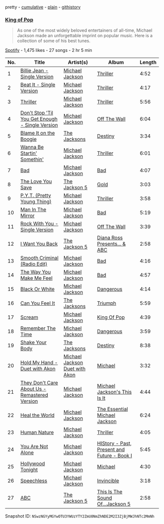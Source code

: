 pretty - [cumulative](/playlists/cumulative/653U7cDBXXkPZ07Xk8kxL6.md) - [plain](/playlists/plain/653U7cDBXXkPZ07Xk8kxL6) - [githistory](https://github.githistory.xyz/mackorone/spotify-playlist-archive/blob/main/playlists/plain/653U7cDBXXkPZ07Xk8kxL6)

### [King of Pop](https://open.spotify.com/playlist/653U7cDBXXkPZ07Xk8kxL6)

> As one of the most widely beloved entertainers of all\-time, Michael Jackson made an unforgettable imprint on popular music\. Here is a collection of some of his best tunes.

[Spotify](https://open.spotify.com/user/spotify) - 1,475 likes - 27 songs - 2 hr 5 min

| No. | Title | Artist(s) | Album | Length |
|---|---|---|---|---|
| 1 | [Billie Jean \- Single Version](https://open.spotify.com/track/6aLWY1Lax3ASlHzNAl2xRZ) | [Michael Jackson](https://open.spotify.com/artist/3fMbdgg4jU18AjLCKBhRSm) | [Thriller](https://open.spotify.com/album/1x6guHfwvOGsIQgRK5v5p1) | 4:52 |
| 2 | [Beat It \- Single Version](https://open.spotify.com/track/6n5BpBMLfOy4uOLzmmZaEf) | [Michael Jackson](https://open.spotify.com/artist/3fMbdgg4jU18AjLCKBhRSm) | [Thriller](https://open.spotify.com/album/1x6guHfwvOGsIQgRK5v5p1) | 4:17 |
| 3 | [Thriller](https://open.spotify.com/track/3mCHHqfRktiCRetZ1KiJHE) | [Michael Jackson](https://open.spotify.com/artist/3fMbdgg4jU18AjLCKBhRSm) | [Thriller](https://open.spotify.com/album/1x6guHfwvOGsIQgRK5v5p1) | 5:56 |
| 4 | [Don't Stop 'Til You Get Enough \- Single Version](https://open.spotify.com/track/2ThA2HEEfcn47HPh210woX) | [Michael Jackson](https://open.spotify.com/artist/3fMbdgg4jU18AjLCKBhRSm) | [Off The Wall](https://open.spotify.com/album/4c4zsGZwtoTXOPGlDXTmw8) | 6:04 |
| 5 | [Blame It on the Boogie](https://open.spotify.com/track/1qDxpXApOmGgfkvq8DNhFT) | [The Jacksons](https://open.spotify.com/artist/2yrbLiuBmc9j81lTX3XUuI) | [Destiny](https://open.spotify.com/album/3pIvt7ca8uJmrfnJAQA5l1) | 3:34 |
| 6 | [Wanna Be Startin' Somethin'](https://open.spotify.com/track/4KMS6h0YOy7QU6y3u5ghzM) | [Michael Jackson](https://open.spotify.com/artist/3fMbdgg4jU18AjLCKBhRSm) | [Thriller](https://open.spotify.com/album/1x6guHfwvOGsIQgRK5v5p1) | 6:01 |
| 7 | [Bad](https://open.spotify.com/track/5N2wtVRejJpHCyui0ZyNFG) | [Michael Jackson](https://open.spotify.com/artist/3fMbdgg4jU18AjLCKBhRSm) | [Bad](https://open.spotify.com/album/4GE64Gcm59UQC6mtgjn4IK) | 4:07 |
| 8 | [The Love You Save](https://open.spotify.com/track/2Tj6rXVPsBpuY457tTLv8Y) | [The Jackson 5](https://open.spotify.com/artist/2iE18Oxc8YSumAU232n4rW) | [Gold](https://open.spotify.com/album/5CyeRETUSdlF5H0kZ7DWFq) | 3:03 |
| 9 | [P.Y.T\. \(Pretty Young Thing\)](https://open.spotify.com/track/7xfEgtVHwqQOB9Ixbr4qs6) | [Michael Jackson](https://open.spotify.com/artist/3fMbdgg4jU18AjLCKBhRSm) | [Thriller](https://open.spotify.com/album/1x6guHfwvOGsIQgRK5v5p1) | 3:58 |
| 10 | [Man In The Mirror](https://open.spotify.com/track/55I6ZPux4NnreHCOct3tZP) | [Michael Jackson](https://open.spotify.com/artist/3fMbdgg4jU18AjLCKBhRSm) | [Bad](https://open.spotify.com/album/4GE64Gcm59UQC6mtgjn4IK) | 5:19 |
| 11 | [Rock With You \- Single Version](https://open.spotify.com/track/5R3LdtAeVTJMERuaccngRD) | [Michael Jackson](https://open.spotify.com/artist/3fMbdgg4jU18AjLCKBhRSm) | [Off The Wall](https://open.spotify.com/album/4c4zsGZwtoTXOPGlDXTmw8) | 3:39 |
| 12 | [I Want You Back](https://open.spotify.com/track/07z8PRXkYMkC4McV5RjuK9) | [The Jackson 5](https://open.spotify.com/artist/2iE18Oxc8YSumAU232n4rW) | [Diana Ross Presents..\. & ABC](https://open.spotify.com/album/0PPuP3OzvteSmCbOiZfmfZ) | 2:58 |
| 13 | [Smooth Criminal \(Radio Edit\)](https://open.spotify.com/track/2cJWJHeKOBOiPqFTSoiBux) | [Michael Jackson](https://open.spotify.com/artist/3fMbdgg4jU18AjLCKBhRSm) | [Bad](https://open.spotify.com/album/4GE64Gcm59UQC6mtgjn4IK) | 4:16 |
| 14 | [The Way You Make Me Feel](https://open.spotify.com/track/26I713ePSpJh6ze95e5FFP) | [Michael Jackson](https://open.spotify.com/artist/3fMbdgg4jU18AjLCKBhRSm) | [Bad](https://open.spotify.com/album/4GE64Gcm59UQC6mtgjn4IK) | 4:57 |
| 15 | [Black Or White](https://open.spotify.com/track/10L4K7607BSC5aq8lc2leC) | [Michael Jackson](https://open.spotify.com/artist/3fMbdgg4jU18AjLCKBhRSm) | [Dangerous](https://open.spotify.com/album/17rMrtfUIKzVNOHdyiJpzR) | 4:14 |
| 16 | [Can You Feel It](https://open.spotify.com/track/4IiuLNG8nFfT4XAc94sxLz) | [The Jacksons](https://open.spotify.com/artist/2yrbLiuBmc9j81lTX3XUuI) | [Triumph](https://open.spotify.com/album/6NuMFKAHblRCn2Gl1vttCb) | 5:59 |
| 17 | [Scream](https://open.spotify.com/track/0jE5ypuY0RlFrnbr6zvTGV) | [Michael Jackson](https://open.spotify.com/artist/3fMbdgg4jU18AjLCKBhRSm) | [King Of Pop](https://open.spotify.com/album/6WqeRr8qGtEnJFFGX9OBvV) | 4:39 |
| 18 | [Remember The Time](https://open.spotify.com/track/52yW8YAEwKcUZZVcflq3Fw) | [Michael Jackson](https://open.spotify.com/artist/3fMbdgg4jU18AjLCKBhRSm) | [Dangerous](https://open.spotify.com/album/17rMrtfUIKzVNOHdyiJpzR) | 3:59 |
| 19 | [Shake Your Body](https://open.spotify.com/track/3iN87aEhrDablT1IVj7TAS) | [The Jacksons](https://open.spotify.com/artist/2yrbLiuBmc9j81lTX3XUuI) | [Destiny](https://open.spotify.com/album/3pIvt7ca8uJmrfnJAQA5l1) | 8:38 |
| 20 | [Hold My Hand \- Duet with Akon](https://open.spotify.com/track/7jyZ3JdEbk5RJ2rZygsBmn) | [Michael Jackson Duet with Akon](https://open.spotify.com/artist/3m6gIJdZpdikcNNdqEPQQ0) | [Michael](https://open.spotify.com/album/4R9ftTftsKlE4Y5gJ7Jj73) | 3:32 |
| 21 | [They Don't Care About Us \- Remastered Version](https://open.spotify.com/track/7MdenVOyOCRoxbgPpjEiAL) | [Michael Jackson](https://open.spotify.com/artist/3fMbdgg4jU18AjLCKBhRSm) | [Michael Jackson's This Is It](https://open.spotify.com/album/7pMVCMwGykuEu9rzTHxLCm) | 4:44 |
| 22 | [Heal the World](https://open.spotify.com/track/6VKdok4tidC3WOzZaR7HQS) | [Michael Jackson](https://open.spotify.com/artist/3fMbdgg4jU18AjLCKBhRSm) | [The Essential Michael Jackson](https://open.spotify.com/album/3ubQZz8WgIfvjSoekS5daO) | 6:24 |
| 23 | [Human Nature](https://open.spotify.com/track/1uhEugk1CbY7mCGkYYBJJk) | [Michael Jackson](https://open.spotify.com/artist/3fMbdgg4jU18AjLCKBhRSm) | [Thriller](https://open.spotify.com/album/1x6guHfwvOGsIQgRK5v5p1) | 4:05 |
| 24 | [You Are Not Alone](https://open.spotify.com/track/6oi4tYdXgClsuj5BAPkUoI) | [Michael Jackson](https://open.spotify.com/artist/3fMbdgg4jU18AjLCKBhRSm) | [HIStory \- Past, Present and Future \- Book I](https://open.spotify.com/album/4orVhH7SdUOBQ3wcEYSjaO) | 5:45 |
| 25 | [Hollywood Tonight](https://open.spotify.com/track/3Uzzfyyyf0snEN7ACMFnp1) | [Michael Jackson](https://open.spotify.com/artist/3fMbdgg4jU18AjLCKBhRSm) | [Michael](https://open.spotify.com/album/4R9ftTftsKlE4Y5gJ7Jj73) | 4:30 |
| 26 | [Speechless](https://open.spotify.com/track/7doA7iFXq9tPxiTmJ4qyDr) | [Michael Jackson](https://open.spotify.com/artist/3fMbdgg4jU18AjLCKBhRSm) | [Invincible](https://open.spotify.com/album/1dApQomnuUyeG8H5DTjIkV) | 3:18 |
| 27 | [ABC](https://open.spotify.com/track/0tdoyI0QqMa5G1mdOEKIDw) | [The Jackson 5](https://open.spotify.com/artist/2iE18Oxc8YSumAU232n4rW) | [This Is The Sound Of...Jackson 5](https://open.spotify.com/album/2tsnPD2qCsXP82h2TCZf2b) | 2:58 |

Snapshot ID: `NSwzNGYyMGYwOTU3YWUzYTY2ZmU0NmZhNDE2M2I3ZjBjMWJhNTc2MmNh`
